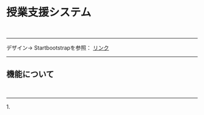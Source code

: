 <h1> 授業支援システム</h1><br><hr>
<p>
デザイン→ Startbootstrapを参照：
  <a href="https://startbootstrap.com/theme/sb-admin-2">リンク</a><br>
  <hr><h2>機能について </h2><br><hr>
  1.
</p>
